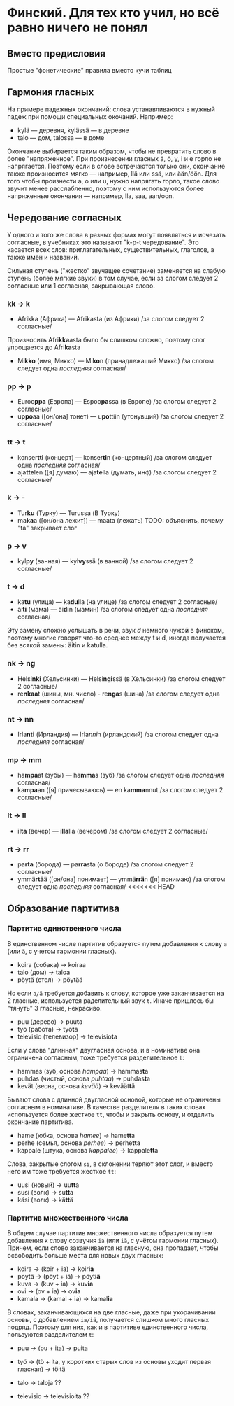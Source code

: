 # Финский. Для тех кто учил, но всё равно ничего не понял

## Вместо предисловия

Простые "фонетические" правила вместо кучи таблиц

## Гармония гласных

На примере падежных окончаний: слова устанавливаются в нужный падеж при помощи специальных окочаний. Например:

* kylä — деревня, kylässä — в деревне
* talo — дом, talossa — в доме

Окончание выбирается таким образом, чтобы не превратить слово в более "напряженное". При произнесении гласных ä, ö, y, i и e горло не напрягается. Поэтому если в слове встречаются только они, окончание также произносится мягко — например, llä или ssä, или ään/öön. Для того чтобы произнести a, o или u, нужно напрягать горло, такое слово звучит менее расслабленно, поэтому с ним используются более напряженные окончания — например, lla, saa, aan/oon.

## Чередование согласных

У одного и того же слова в разных формах могут появляться и исчезать согласные, в учебниках это называют "k-p-t чередование". Это касается всех слов: приглагательных, существительных, глаголов, а также имён и названий.

Сильная ступень ("жестко" звучащее сочетание) заменяется на слабую ступень (более мягкие звуки) в том случае, если за слогом следует 2 согласные или 1 согласная, закрывающая слово.

### kk -> k

* Afrikka (Африка) — Afrikasta (из Африки) /за слогом следует 2 согласные/

Произносить Afri**kka**asta было бы слишком сложно, поэтому слог упрощается до Afri**ka**sta

* Mi**kko** (имя, Микко) — Mi**ko**n (принадлежаший Микко) /за слогом следует одна *последняя* согласная/

### pp -> p

* Euroo**ppa** (Европа) — Espoo**pa**ssa (в Европе) /за слогом следует 2 согласные/
* u**ppo**aa ([он/она] тонет) — u**po**ttiin (утонувщий) /за слогом следует 2 согласные/

### tt -> t

* konser**tti** (концерт) — konser**ti**n (концертный) /за слогом следует одна *последняя* согласная/
* aja**tte**len ([я] думаю) — aja**te**lla (думать, инф) /за слогом следует 2 согласные/

### k -> -

* Tur**ku** (Турку) — Turussa (В Турку)
* ma**ka**a ([он/она лежит]) — maata (лежать)
TODO: объяснить, почему "ta" закрывает слог

### p -> v

* kyl**py** (ванная) — kyl**vy**ssä (в ванной) /за слогом следует 2 согласные/

### t -> d

* ka**tu** (улица) — ka**du**lla (на улице) /за слогом следует 2 согласные/
* äi**ti** (мама) — äi**di**n (мамин) /за слогом следует одна *последняя* согласная/

Эту замену сложно услышать в речи, звук *d* немного чужой в финском, поэтому многие говорят что-то среднее между t и d, иногда получается без всякой замены: äitin и katulla.

### nk -> ng

* Helsi**nki** (Хельсинки) — Helsi**ngi**ssä (в Хельсинки) /за слогом следует 2 согласные/
* re**nkaa**t (шины, мн. число) - re**nga**s (шина) /за слогом следует одна *последняя* согласная/

### nt -> nn

* Irla**nti** (Ирландия) — Irla*nni*n (ирландский) /за слогом следует одна *последняя* согласная/

### mp -> mm

* ha**mpa**at (зубы) — ha**mma**s (зуб) /за слогом следует одна *последняя* согласная/
* ka**mpa**an ([я] причесываюсь) — en ka**mma**nnut /за слогом следует 2 согласные/

### lt -> ll

* i**lta** (вечер) — i**lla**lla (вечером) /за слогом следует 2 согласные/

### rt -> rr

* pa**rta** (борода) — pa**rra**sta (о бороде) /за слогом следует 2 согласные/
* ymmä**rtä**ä ([он/она] понимает) — уmmä**rrä**n ([я] понимаю) /за слогом следует одна *последняя* согласная/
<<<<<<< HEAD

## Образование партитива

### Партитив единственного числа

В единственном числе партитив образуется путем добавления к слову `a` (или `ä`, с учетом гармонии гласных).

* koira (собака) -> koiraa
* talo (дом) -> taloa
* pöytä (стол) -> pöytää

Но если `a/ä` требуется добавить к слову, которое уже заканчивается на 2 гласные, используется раделительный звук `t`. Иначе пришлось бы "тянуть" 3 гласные, некрасиво.

* puu (дерево) -> puu**t**a
* työ (работа) -> työ**t**ä
* televisio (телевизор) -> televisio**t**a

Если у слова "длинная" двугласная основа, и в номинативе она ограничена согласным, тоже требуется разделительное `t`:

* hammas (зуб, основа *hampaa*) -> hammas**t**a
* puhdas (чистый, основа *puhtaa*) -> puhdas**t**a
* kevät (весна, основа *kevää*) -> keväät**t**ä

Бывают слова с длинной двугласной основой, которые не ограничены согласным в номинативе. В качестве разделителя в таких словах используется более жесткое `tt`, чтобы и закрыть основу, и отделить окончание партитива.

* hame (юбка, основа *hamee*) -> hame**tt**a
* perhe (семья, основа *perhee*) -> perhe**tt**a
* kappale (штука, основа *kappalee*) -> kappale**tt**a

Слова, закрытые слогом `si`, в склонении теряют этот слог, и вместо него им тоже требуется жесткое `tt`:

* uusi (новый) -> uu**tt**a
* susi (волк) -> su**tt**a
* käsi (волк) -> kä**tt**ä


### Партитив множественного числа

В общем случае партитив множественного числа образуется путем добавления к слову созвучия `ia` (или `iä`, с учётом гармонии гласных). Причем, если слово заканчивается на гласную, она пропадает, чтобы освободить больше места для новых двух гласных:

* koira -> (koir + ia) -> koir**ia**
* poytä -> (pöyt + iä) -> pöyt**iä**
* kuva -> (kuv + ia) -> kuv**ia**
* ovi -> (ov + ia) -> ov**ia**
* kamala -> (kamal + ia) -> kamal**ia**

В словах, заканчивающихся на две гласные, даже при укорачивании основы, с добавлением `ia/iä`, получается слишком много гласных подряд. Поэтому для них, как и в партитиве единственного числа, пользуются разделителем `t`:

* puu -> (pu + ita) -> puita
* työ -> (tö + ita, у коротких старых слов из основы уходит первая гласная) -> töitä



* talo -> taloja ??
* televisio -> televisioita ??
